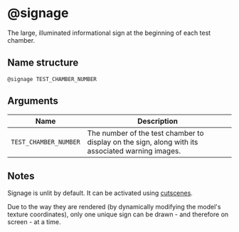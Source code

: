 # @signage

The large, illuminated informational sign at the beginning of each test chamber.

## Name structure

```
@signage TEST_CHAMBER_NUMBER
```

## Arguments

| Name                  | Description                                                                                      |
| --------------------- | ------------------------------------------------------------------------------------------------ |
| `TEST_CHAMBER_NUMBER` | The number of the test chamber to display on the sign, along with its associated warning images. |

## Notes

Signage is unlit by default. It can be activated using [cutscenes](../cutscenes.md).

Due to the way they are rendered (by dynamically modifying the model's texture
coordinates), only one unique sign can be drawn - and therefore on screen - at a
time.
